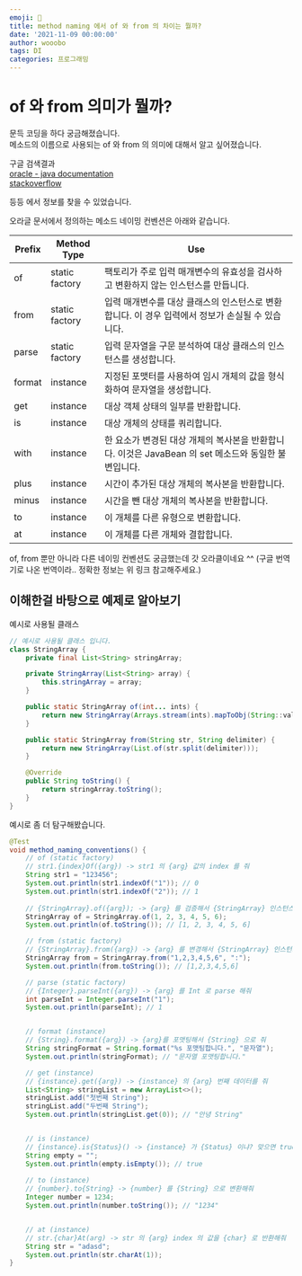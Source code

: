 ```yaml
---
emoji: 🔮
title: method naming 에서 of 와 from 의 차이는 뭘까?
date: '2021-11-09 00:00:00'
author: wooobo
tags: DI
categories: 프로그래밍
---
```



# of 와 from 의미가 뭘까?

문득 코딩을 하다 궁금해졌습니다.  
메소드의 이름으로 사용되는 of 와 from 의 의미에 대해서 알고 싶어졌습니다.

구글 검색결과  
[oracle - java documentation](https://docs.oracle.com/javase/tutorial/datetime/overview/naming.html)  
[stackoverflow](https://stackoverflow.com/questions/67680011/naming-convention-what-is-the-difference-between-from-vs-of-methods)

등등 에서 정보를 찾을 수 있었습니다.

오라글 문서에서 정의하는 메소드 네이밍 컨벤션은 아래와 같습니다.

|Prefix|Method Type|Use|
|------|---|---|
|of|static factory|팩토리가 주로 입력 매개변수의 유효성을 검사하고 변환하지 않는 인스턴스를 만듭니다.|
|from|static factory|입력 매개변수를 대상 클래스의 인스턴스로 변환합니다. 이 경우 입력에서 정보가 손실될 수 있습니다.|
|parse|static factory|입력 문자열을 구문 분석하여 대상 클래스의 인스턴스를 생성합니다.|
|format|instance|지정된 포맷터를 사용하여 임시 개체의 값을 형식화하여 문자열을 생성합니다.|
|get|instance|대상 객체 상태의 일부를 반환합니다.|
|is|instance|대상 개체의 상태를 쿼리합니다.|
|with|instance|한 요소가 변경된 대상 개체의 복사본을 반환합니다. 이것은 JavaBean 의 set 메소드와 동일한 불변입니다.|
|plus|instance|시간이 추가된 대상 개체의 복사본을 반환합니다.|
|minus|instance|시간을 뺀 대상 개체의 복사본을 반환합니다.|
|to|instance|이 개체를 다른 유형으로 변환합니다.|
|at|instance|이 개체를 다른 개체와 결합합니다.|

of, from 뿐만 아니라 다른 네이밍 컨벤션도 궁금했는데 갓 오라클이네요 ^^
(구글 번역기로 나온 번역이라.. 정확한 정보는 위 링크 참고해주세요.)


## 이해한걸 바탕으로 예제로 알아보기

<summary>예시로 사용될 클래스</summary>

  ```java 
  // 예시로 사용될 클래스 입니다.
  class StringArray {
      private final List<String> stringArray;
  
      private StringArray(List<String> array) {
          this.stringArray = array;
      }
  
      public static StringArray of(int... ints) {
          return new StringArray(Arrays.stream(ints).mapToObj(String::valueOf).collect(Collectors.toList()));
      }
  
      public static StringArray from(String str, String delimiter) {
          return new StringArray(List.of(str.split(delimiter)));
      }
  
      @Override
      public String toString() {
          return stringArray.toString();
      }
  }
  ``` 

예시로 좀 더 탐구해봤습니다. 

```java
@Test
void method_naming_conventions() {
    // of (static factory)
    // str1.{index}Of({arg}) -> str1 의 {arg} 값의 index 를 줘
    String str1 = "123456";
    System.out.println(str1.indexOf("1")); // 0
    System.out.println(str1.indexOf("2")); // 1
    
    // {StringArray}.of({arg}); -> {arg} 를 검증해서 {StringArray} 인스턴스를 줘
    StringArray of = StringArray.of(1, 2, 3, 4, 5, 6);
    System.out.println(of.toString()); // [1, 2, 3, 4, 5, 6]

    // from (static factory)
    // {StringArray}.from({arg}) -> {arg} 를 변경해서 {StringArray} 인스턴스 를 줘
    StringArray from = StringArray.from("1,2,3,4,5,6", ":");
    System.out.println(from.toString()); // [1,2,3,4,5,6]

    // parse (static factory)
    // {Integer}.parseInt({arg}) -> {arg} 를 Int 로 parse 해줘
    int parseInt = Integer.parseInt("1");
    System.out.println(parseInt); // 1


    // format (instance)
    // {String}.format({arg}) -> {arg}를 포맷팅해서 {String} 으로 줘
    String stringFormat = String.format("%s 포맷팅합니다.", "문자열");
    System.out.println(stringFormat); // "문자열 포맷팅합니다."

    // get (instance)
    // {instance}.get({arg}) -> {instance} 의 {arg} 번째 데이터를 줘
    List<String> stringList = new ArrayList<>();
    stringList.add("첫번째 String");
    stringList.add("두번째 String");
    System.out.println(stringList.get(0)); // "안녕 String"


    // is (instance)
    // {instance}.is{Status}() -> {instance} 가 {Status} 이냐? 맞으면 true , 틀리면 false
    String empty = "";
    System.out.println(empty.isEmpty()); // true
    
    // to (instance)
    // {number}.to{String} -> {number} 를 {String} 으로 변환해줘
    Integer number = 1234;
    System.out.println(number.toString()); // "1234"


    // at (instance)
    // str.{char}At(arg) -> str 의 {arg} index 의 값을 {char} 로 반환해줘
    String str = "adasd";
    System.out.println(str.charAt(1));
}

```


